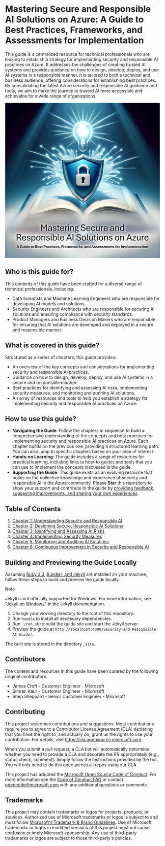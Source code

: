 # Mastering Secure and Responsible AI Solutions on Azure: A Guide to Best Practices, Frameworks, and Assessments for Implementation

This guide is a centralized resource for technical professionals who are looking to establish a strategy for implementing security and responsible AI practices on Azure. It addresses the challenges of creating trusted AI systems and provides guidance on how to design, develop, deploy, and use AI systems in a responsible manner. It is tailored to both a technical and business audience, offering considerations for establishing best practices. By consolidating the latest Azure security and responsible AI guidance and tools, we aim to make the journey to trusted AI more accessible and achievable for a wide range of organizations.

![An image representing mastering secure and responsible AI solutions on Azure. An open book rests on a surface, its pages a crisp white, with one page prominently displaying a shield emblem. Centered on the shield is a padlock, symbolizing safety and security. Hovering above the open book, a radiant light bulb shines, embodying the spark of an idea.](./media/cover.jpg)

## Who is this guide for?

This contents of this guide have been crafted for a diverse range of technical professionals, including:

- Data Scientists and Machine Learning Engineers who are responsible for developing AI models and solutions.
- Security Engineers and Architects who are responsible for securing AI solutions and ensuring compliance with security standards.
- Product Managers and Business Decision Makers who are responsible for ensuring that AI solutions are developed and deployed in a secure and responsible manner.

## What is covered in this guide?

Structured as a series of chapters, this guide provides:

- An overview of the key concepts and considerations for implementing security and responsible AI practices.
- Guidance on how to design, develop, deploy, and use AI systems in a secure and responsible manner.
- Best practices for identifying and assessing AI risks, implementing security measures, and monitoring and auditing AI solutions.
- An array of resources and tools to help you establish a strategy for implementing security and responsible AI practices on Azure.

## How to use this guide?

- **Navigating the Guide**: Follow the chapters in sequence to build a comprehensive understanding of the concepts and best practices for implementing security and responsible AI practices on Azure. Each chapter builds on the previous one, providing a structured learning path. You can also jump to specific chapters based on your area of interest.
- **Hands-on Learning**: The guide includes a range of resources for practical learning, including links to how-to guides and tools that you can use to implement the concepts discussed in the guide.
- **Supporting the Guide**: This guide exists as an evolving resource that builds on the collective knowledge and experience of security and responsible AI in the Azure community. Please **Star** this repository to show your support and contribute to the guide by [providing feedback, suggesting improvements, and sharing your own experiences](https://github.com/Azure/security-and-responsible-ai-guide/issues).

## Table of Contents

1. [Chapter 1: Understanding Security and Responsible AI](./chapters/chapter_01_understanding_security_and_responsible_ai.md)
1. [Chapter 2: Designing Secure, Responsible AI Solutions](./chapters/chapter_02_designing_secure_responsible_ai_solutions.md)
1. [Chapter 3: Identifying and Assessing AI Risks](./chapters/chapter_03_identifying_and_assessing_ai_risks.md)
1. [Chapter 4: Implementing Security Measures](./chapters/chapter_04_implementing_security_measures.md)
1. [Chapter 5: Monitoring and Auditing AI Solutions](./chapters/chapter_05_monitoring_and_auditing_ai_solutions.md)
1. [Chapter 6: Continuous Improvement in Security and Responsible AI](./chapters/chapter_06_continuous_improvement_in_security_and_responsible_ai.md)

## Building and Previewing the Guide Locally

Assuming [Ruby 3.3](https://github.com/rbenv/rbenv), [Bundler, and Jekyll](https://jekyllrb.com/) are installed on your machine, follow these steps to build and preview the guide locally.

> [!NOTE]
> Jekyll is not officially supported for Windows. For more information, see "[Jekyll on Windows](https://jekyllrb.com/docs/installation/windows/)" in the Jekyll documentation.

1. Change your working directory to the root of this repository.
2. Run `bundle` to install all necessary dependencies.
3. Run `./run.sh` to build the guide site and start the Jekyll server.
4. Preview the guide at `http://localhost:4000/Security-and-Responsible-AI-Guide/`.

The built site is stored in the directory `_site`.

## Contributors

The content and resources in this guide have been curated by the following original contributors.

- James Croft - Customer Engineer - Microsoft
- Simran Kaur - Customer Engineer - Microsoft
- Shep Sheppard - Senior Customer Engineer - Microsoft

## Contributing

This project welcomes contributions and suggestions. Most contributions require you to agree to a
Contributor License Agreement (CLA) declaring that you have the right to, and actually do, grant us
the rights to use your contribution. For details, visit https://cla.opensource.microsoft.com.

When you submit a pull request, a CLA bot will automatically determine whether you need to provide
a CLA and decorate the PR appropriately (e.g., status check, comment). Simply follow the instructions
provided by the bot. You will only need to do this once across all repos using our CLA.

This project has adopted the [Microsoft Open Source Code of Conduct](https://opensource.microsoft.com/codeofconduct/).
For more information see the [Code of Conduct FAQ](https://opensource.microsoft.com/codeofconduct/faq/) or
contact [opencode@microsoft.com](mailto:opencode@microsoft.com) with any additional questions or comments.

## Trademarks

This project may contain trademarks or logos for projects, products, or services. Authorized use of Microsoft
trademarks or logos is subject to and must follow
[Microsoft's Trademark & Brand Guidelines](https://www.microsoft.com/en-us/legal/intellectualproperty/trademarks/usage/general).
Use of Microsoft trademarks or logos in modified versions of this project must not cause confusion or imply Microsoft sponsorship.
Any use of third-party trademarks or logos are subject to those third-party's policies.
